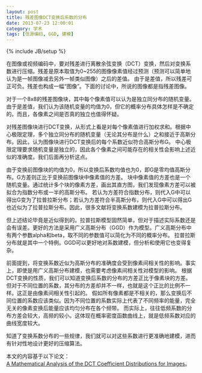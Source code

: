 ```yaml
---
layout: post
title: 残差图像DCT变换后系数的分布
date: 2013-07-23 12:00:01
category: 学术
tags: [信源编码, GGD, 建模]
---
```

{% include JB/setup %}

在图像或视频编码中，要对残差进行离散余弦变换（DCT）变换，然后对变换系数进行压缩。残差是原本取值为0~255的图像像素值经过预测（预测可以简单地认为是一帧图像减去另外一帧类似图像）之后的差值。
由于是差值，所以残差可正可负。残差也构成一幅“图像”。下面的讨论中，所说的图像都是指残差图像。

<!--more-->

对于一个8x8的残差图像块，其中每个像素值可以认为是独立同分布的随机变量。由于是差值，我们认为该随机变量的均值为0，但它的概率分布具体怎样是不确定的。而且，各像素之间是否真的独立也值得怀疑。

对残差图像块进行DCT变换，从形式上看是对每个像素值进行加权求和。根据中心极限定理，多个独立同分布的随机变量（无论其分布是什么）之和接近于高斯分布。因此，认为图像块进行DCT变换后的每个系数近似符合高斯分布G。
中心极限定理要求随机变量是独立的，因此各个像素之间可能存在的相关性会影响上述近似的准确度。我们后面再分析这点。

由于变换前图像块的均值为0，所以变换后系数均值也为0，即G是零均值高斯分布。G方差则正比于变换前图像块中像素值的方差。
块中像素值的方差也是一个随机变量。通过统计多个块的像素方差，画出其直方图，我们发现像素方差可以被拟合为指数分布或一半的高斯分布。
若认为方差符合指数分布，则代入G中可以得出G变为了拉普拉斯分布；若认为方差符合半高斯分布，则代入G中可以得出G也近似为了拉普拉斯分布。因此，很多文献将变换系数建模为拉普拉斯分布。

但上述结论毕竟是近似得到的。拉普拉斯模型固然简单，但对于描述实际系数还是会有误差。更好的方法是采用广义高斯分布（GGD）作为模型。广义高斯分布中有两个参数alpha和beta，取不同的参数值可以简化为不同的概率分布。
拉普拉斯分布就是其中一个特例。GGD可以更好地对系数建模，但分析和使用它也变得复杂。

前面提到，将变换系数近似为高斯分布的准确度会受到像素间相关性的影响。事实上，即使是用广义高斯分布建模，也需要考虑像素间相关性对模型的影响。
根据DCT变换的性质，我们可以知道变换后系数的分布的方差正比于像素块的方差。但对于不同位置的系数，其分布的方差却并不一样，也就是这个正比的比例不一样。这正是由像素间相关性引起的。
假如所有像素都是不相关的，那么变换后不同位置的系数应该类似。因为不同位置的系数实际上代表了不同频率的能量，完全无关的像素变换后能量应该均匀分布在各个频带。
而实际上，往往低频系数的分布方差会较大，高频的较小。这体现在概率密度函数曲线上，就是低频系数对应的曲线宽度较大。

知道了变换系数分布的一些规律，我们就可以对这些系数进行更准确地建模，进而有针对性地设计更好的压缩算法。

本文的内容基于以下论文：  
[A Mathematical Analysis of the DCT Coefficient Distributions for Images](http://www.eee.hku.hk/optima/pub/journal/0010_ITIP.pdf)。
